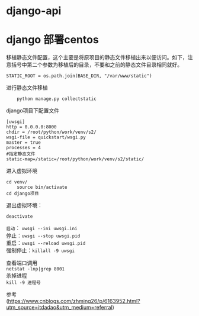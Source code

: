 # django-api
# django 部署centos

移植静态文件配置，这个主要是将原项目的静态文件移植出来以便访问。如下，注意括号中第二个参数为移植后的目录，不要和之前的静态文件目录相同就好。

```STATIC_ROOT = os.path.join(BASE_DIR, "/var/www/static")```  

进行静态文件移植
        
        python manage.py collectstatic

django项目下配置文件

    [uwsgi]
    http = 0.0.0.0:8000
    chdir = /root/python/work/venv/s2/
    wsgi-file = quickstart/wsgi.py
    master = true
    processes = 4   
    #指定静态文件
    static-map=/static=/root/python/work/venv/s2/static/ 


进入虚拟环境

    cd venv/  
        source bin/activate  
    cd django项目


退出虚拟环境：
    
    deactivate

`启动`： `uwsgi --ini uwsgi.ini `  
停止：`uwsgi --stop uwsgi.pid `  
重启：`uwsgi --reload uwsgi.pid `  
强制停止：`killall -9 uwsgi `  

查看端口调用  
        `netstat -lnp|grep 8001`  
杀掉进程    
         `kill -9 进程号`  
         
参考  
(https://www.cnblogs.com/zhming26/p/6163952.html?utm_source=itdadao&utm_medium=referral)
